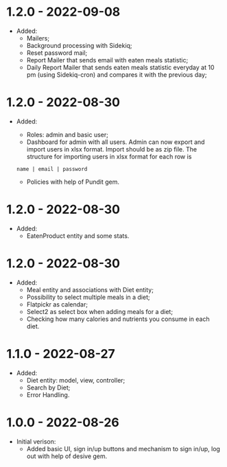# 1.2.0 - 2022-09-08
 * Added:
    * Mailers;
    * Background processing with Sidekiq;
    * Reset password mail;
    * Report Mailer that sends email with eaten meals statistic;
    * Daily Report Mailer that sends eaten meals statistic everyday at 10 pm (using Sidekiq-cron) and compares it with the previous day;

# 1.2.0 - 2022-08-30
 * Added:
    * Roles: admin and basic user;
    * Dashboard for admin with all users. Admin can now export and import users in xlsx format. Import should be as zip file. The structure for importing users in xlsx format for each row is

    `name | email | password`

    * Policies with help of Pundit gem.

# 1.2.0 - 2022-08-30
 * Added:
    * EatenProduct entity and some stats.

# 1.2.0 - 2022-08-30
 * Added:
    * Meal entity and associations with Diet entity;
    * Possibility to select multiple meals in a diet;
    * Flatpickr as calendar;
    * Select2 as select box when adding meals for a diet;
    * Checking how many calories and nutrients you consume in each diet.

# 1.1.0 - 2022-08-27
 * Added:
    * Diet entity: model, view, controller;
    * Search by Diet;
    * Error Handling.

# 1.0.0 - 2022-08-26
  * Initial verison:
    * Added basic UI, sign in/up buttons and mechanism to sign in/up, log out with help of desive gem.